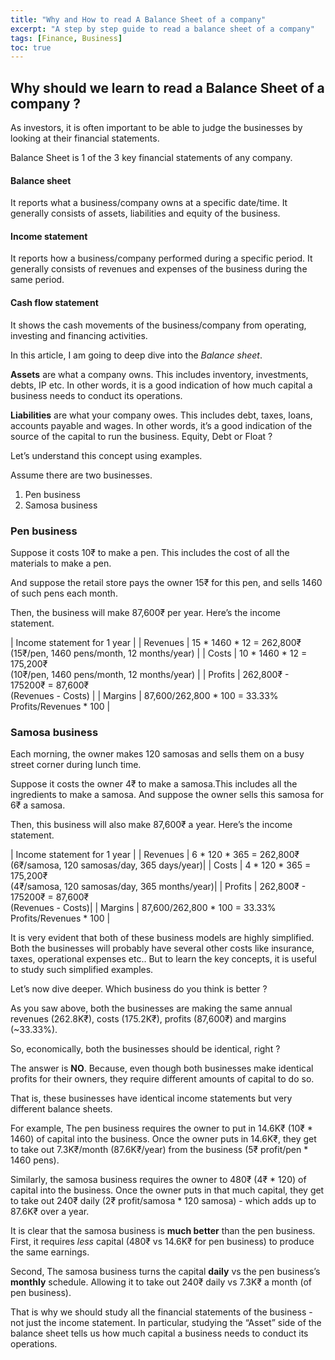 ```yaml
---
title: "Why and How to read A Balance Sheet of a company"
excerpt: "A step by step guide to read a balance sheet of a company"
tags: [Finance, Business]
toc: true
---
```


## Why should we learn to read a Balance Sheet of a company ?

As investors, it is often important to be able to judge the businesses by looking at their financial statements.

Balance Sheet is 1 of the 3 key financial statements of any company.

#### Balance sheet
It reports what a business/company owns at a specific date/time. It generally consists of assets, liabilities and equity of the business.
 
#### Income statement
It reports how a business/company performed during a specific period. It generally consists of revenues and expenses of the business during the same period.

#### Cash flow statement

It shows the cash movements of the business/company from operating, investing and financing activities.

In this article, I am going to deep dive into the *Balance sheet*.

**Assets** are what a company owns. This includes inventory, investments, debts, IP etc. In other words, it is a good indication of how much capital a business needs to conduct its operations.

**Liabilities** are what your company owes. This includes debt, taxes, loans, accounts payable and wages. In other words, it’s a good indication of the source of the capital to run the business. Equity, Debt or Float ? 

Let’s understand this concept using examples.

Assume there are two businesses. 

1) Pen business 
2) Samosa business

### Pen business 

Suppose it costs 10₹ to make a pen. This includes the cost of all the materials to make a pen.

And suppose the retail store pays the owner 15₹ for this pen, and sells 1460 of such pens each month.

Then, the business will make 87,600₹ per year. Here’s the income statement.


|    Income statement for 1 year    |
| Revenues | 15 * 1460 * 12 = 262,800₹ <br> (15₹/pen, 1460 pens/month, 12 months/year) |
| Costs | 10 * 1460 * 12 = 175,200₹ <br> (10₹/pen, 1460 pens/month, 12 months/year) |
| Profits | 262,800₹ - 175200₹ = 87,600₹ <br> (Revenues - Costs) |
| Margins | 87,600/262,800 * 100 = 33.33%  <br> Profits/Revenues * 100 |

### Samosa business

Each morning, the owner makes 120 samosas and sells them on a busy street corner during lunch time.

Suppose it costs the owner 4₹ to make a samosa.This includes all the ingredients to make a samosa. And suppose the owner sells this samosa for 6₹ a samosa.

Then, this business will also make 87,600₹ a year. Here’s the income statement.


|    Income statement for 1 year    |
| Revenues | 6 * 120 * 365 = 262,800₹ <br> (6₹/samosa, 120 samosas/day, 365 days/year)|
| Costs | 4 * 120 * 365 = 175,200₹ <br> (4₹/samosa, 120 samosas/day, 365 months/year)|
| Profits | 262,800₹ - 175200₹ = 87,600₹ <br> (Revenues - Costs)|
| Margins | 87,600/262,800 * 100 = 33.33%  <br> Profits/Revenues * 100 |


It is very evident that both of these business models are highly simplified. Both the businesses will probably have several other costs like insurance, taxes, operational expenses etc.. But to learn the key concepts, it is useful to study such simplified examples. 

Let’s now dive deeper. Which business do you think is better ? 

As you saw above, both the businesses are making the same annual revenues (262.8K₹), costs (175.2K₹), profits (87,600₹) and margins (~33.33%).

So, economically, both the businesses should be identical, right ? 

The answer is **NO**. Because, even though both businesses make identical profits for their owners, they require different amounts of capital to do so.

That is, these businesses have identical income statements but very different balance sheets.

For example, The pen business requires the owner to put in 14.6K₹ (10₹ * 1460) of capital into the business. Once the owner puts in 14.6K₹, they get to take out 7.3K₹/month (87.6K₹/year) from the business (5₹ profit/pen * 1460 pens).

Similarly, the samosa business requires the owner to 480₹ (4₹ * 120) of capital into the business. Once the owner puts in that much capital, they get to take out 240₹ daily (2₹ profit/samosa * 120 samosa) - which adds up to 87.6K₹ over a year.

It is clear that the samosa business is **much better** than the pen business. First, it requires *less* capital (480₹ vs 14.6K₹ for pen business) to produce the same earnings.

Second, The samosa business turns the capital **daily** vs the pen business’s **monthly** schedule. Allowing it to take out 240₹ daily vs 7.3K₹ a month (of pen business). 

That is why we should study all the financial statements of the business - not just the income statement. In particular, studying the “Asset” side of the balance sheet tells us how much capital a business needs to conduct its operations.

